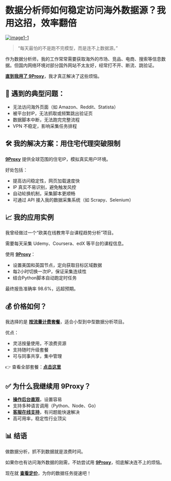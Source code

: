 # 数据分析师如何稳定访问海外数据源？我用这招，效率翻倍

<a href='https://postimages.org/' target='_blank'><img src='https://i.postimg.cc/NF2B7SPs/image1-1.png' border='0' alt='image1-1'/></a>

> “每天最怕的不是跑不完模型，而是连不上数据源。”

作为数据分析师，我的工作常常需要获取海外的市场、竞品、电商、搜索等信息数据。但国内网络环境对部分国外网站不太友好，经常打不开、断流、跳验证。

[**直到我用了 9Proxy**](https://the9proxy.short.gy/github-homepage-lucas888)，我才真正解决了这些烦恼。

## 📌 遇到的典型问题：

- 无法访问海外页面（如 Amazon、Reddit、Statista）
- 被平台封IP，无法抓取或频繁跳出验证页
- 数据脚本中断，无法跑完完整流程
- VPN 不稳定，影响采集任务排程

## 🛠 我的解决方案：用住宅代理突破限制

[**9Proxy**](https://the9proxy.short.gy/github-homepage-lucas888) 提供全球范围的住宅IP，模拟真实用户环境。

好处包括：
- 提高访问稳定性，网页加载速度快
- IP 真实不易识别，避免触发风控
- 自动轮换机制，采集脚本更顺畅
- 可通过 API 接入我的数据采集系统（如 Scrapy、Selenium）

## 📈 我的应用实例

我曾经做过一个“欧美在线教育平台课程趋势分析”项目。

需要每天采集 Udemy、Coursera、edX 等平台的课程信息。

使用 [**9Proxy**](https://the9proxy.short.gy/github-homepage-lucas888)：

- 设置美国和英国节点，定向获取目标区域数据
- 每2小时切换一次IP，保证采集连续性
- 结合Python脚本自动跑定时任务

最终报告准确率 98.6%，远超预期。

## 💰 价格如何？

我选择的是 [**按流量计费套餐**](https://the9proxy.short.gy/github-pricing-lucas888)，适合小型到中型数据分析项目。

优点：
- 灵活按量使用，不浪费资源
- 支持随时升级套餐
- 可与同事共享，集中管理

👉 查看全部套餐：[**点击这里**](https://the9proxy.short.gy/github-pricing-lucas888)

## ✅ 为什么我继续用 9Proxy？

- [**操作后台直观**](https://the9proxy.short.gy/github-homepage-lucas888)，设置容易
- 支持多种语言调用（Python、Node、Go）
- [**客服在线支持**](https://the9proxy.short.gy/github-homepage-lucas888)，有问题能快速解决
- 高可用率，稳定性行业顶尖

## 📊 结语

做数据分析，抓不到数据就是浪费时间。

如果你也有访问海外数据的刚需，不妨尝试用 [**9Proxy**](https://the9proxy.short.gy/github-homepage-lucas888)，彻底解决连不上的烦恼。

现在就 [**查看定价**](https://the9proxy.short.gy/github-pricing-lucas888)，为你的数据任务提速吧！


